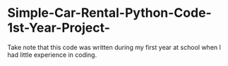 # Simple-Car-Rental-Python-Code-1st-Year-Project-
Take note that this code was written during my first year at school when I had little experience in coding.

